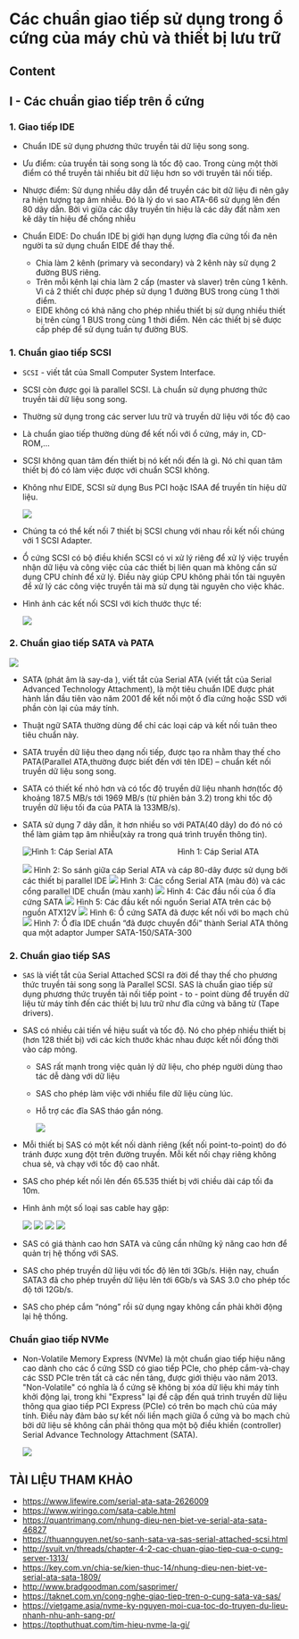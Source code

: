 # Các chuẩn giao tiếp sử dụng trong ổ cứng của máy chủ và thiết bị lưu trữ    

## Content

## I - Các chuẩn giao tiếp trên ổ cứng 
### 1. Giao tiếp IDE

- Chuẩn IDE sử dụng phương thức truyền tải dữ liệu song song.

- Ưu điểm: của truyền tải song song là tốc độ cao. Trong cùng một thời điểm có thể truyền tải nhiều bit dữ liệu hơn so với truyền tải nối tiếp.
- Nhược điểm: Sử dụng nhiều dây dẫn để truyền các bit dữ liệu đi nên gây ra hiện tượng tạp âm nhiễu. Đó là lý do vì sao ATA-66 sử dụng lên đến 80 dây dẫn. Bởi vì giữa các dây truyền tín hiệu là các dây đất nằm xen kẽ dây tín hiệu để chống nhiễu  

- Chuẩn EIDE: Do chuẩn IDE bị giới hạn dụng lượng đĩa cứng tối đa nên người ta sử dụng chuẩn EIDE để thay thế.
  - Chia làm 2 kênh (primary và secondary) và 2 kênh này sử dụng 2 đường BUS riêng.
  - Trên mỗi kênh lại chia làm 2 cấp (master và slaver) trên cùng 1 kênh. Vì cả 2 thiết chỉ được phép sử dụng 1 đường BUS trong cùng 1 thời điểm.
  - EIDE không có khả năng cho phép nhiều thiết bị sử dụng nhiều thiết bị trên cùng 1 BUS trong cùng 1 thời điểm. Nên các thiết bị sẽ được cấp phép để sử dụng tuần tự đường BUS.
### 1. Chuẩn giao tiếp SCSI  
- `SCSI` - viết tắt của Small Computer System Interface. 
- SCSI còn được gọi là parallel SCSI. Là chuẩn sử dụng phương thức truyền tải dữ liệu song song.
- Thường sử dụng trong các server lưu trữ và truyền dữ liệu với tốc độ cao
- Là chuẩn giao tiếp thường dùng để kết nối với ổ cứng, máy in, CD-ROM,…
- SCSI không quan tâm đến thiết bị nó kết nối đến là gì. Nó chỉ quan tâm thiết bị đó có làm việc được với chuẩn SCSI không.
- Không như EIDE, SCSI sử dụng Bus PCI hoặc ISAA để truyền tín hiệu dữ liệu.  

  <img src ="../../images/raid/12scsi.gif">  

- Chúng ta có thể kết nối 7 thiết bị SCSI chung với nhau rồi kết nối chúng với 1 SCSI Adapter.
- Ổ cứng SCSI có bộ điều khiển SCSI có vi xử lý riêng để xử lý việc truyền nhận dữ liệu và công việc của các thiết bị liên quan mà không cần sử dụng CPU chính để xử lý. Điều này giúp CPU không phải tốn tài nguyên để xử lý các công việc truyền tải mà sử dụng tài nguyên cho việc khác.  
- Hình ảnh các kết nối SCSI với kích thước thực tế: 

  <img src = "../../images/raid/unnamed.gif">
   
 
### 2. Chuẩn giao tiếp SATA và PATA 
<img src ="../../images/raid/sata.jpg">  

- SATA (phát âm là say-da ), viết tắt của Serial ATA (viết tắt của Serial Advanced Technology Attachment), là một tiêu chuẩn IDE được phát hành lần đầu tiên vào năm 2001 để kết nối một ổ đĩa cứng hoặc SSD với phần còn lại của máy tính.
- Thuật ngữ SATA thường dùng để chỉ các loại cáp và kết nối tuân theo tiêu chuẩn này.
- SATA truyền dữ liệu theo dạng nối tiếp, được tạo ra nhằm thay thế cho PATA(Parallel ATA,thường được biết đến với tên IDE) – chuẩn kết nối truyền dữ liệu song song.
- SATA có thiết kế nhỏ hơn và có tốc độ truyền dữ liệu nhanh hơn(tốc độ khoảng 187.5 MB/s tới 1969 MB/s (từ phiên bản 3.2) trong khi tốc độ truyền dữ liệu tối đa của PATA là 133MB/s).  
- SATA sử dụng 7 dây dẫn, ít hơn nhiều so với PATA(40 dây) do đó nó có thể làm giảm tạp âm nhiễu(xảy ra trong quá trình truyền thông tin). 

  ![Hình 1: Cáp Serial ATA](../../images/raid/nhung-dieu-nen-biet-ve-serial-ata-sata-1.jpg)
  &emsp;&emsp;&emsp;&emsp;&emsp;&emsp;&emsp;&emsp;Hình 1: Cáp Serial ATA

  <img src ="../../images/raid/nhung-dieu-nen-biet-ve-serial-ata-sata-2.jpg">  
  Hình 2: So sánh giữa cáp Serial ATA và cáp 80-dây được sử dụng bởi các thiết bị parallel IDE  


  <img src ="../../images/raid/nhung-dieu-nen-biet-ve-serial-ata-sata-3.jpg">  
  Hình 3: Các cổng Serial ATA (màu đỏ) và các cổng parallel IDE chuẩn (màu xanh)  

  <img src ="../../images/raid/nhung-dieu-nen-biet-ve-serial-ata-sata-4.jpg">  
  Hình 4: Các đầu nối của ổ đĩa cứng SATA  

  <img src ="../../images/raid/nhung-dieu-nen-biet-ve-serial-ata-sata-5.jpg">  
  Hình 5: Các đầu kết nối nguồn Serial ATA trên các bộ nguồn ATX12V  

  <img src ="../../images/raid/nhung-dieu-nen-biet-ve-serial-ata-sata-6.jpg">  
  Hình 6: Ổ cứng SATA đã được kết nối với bo mạch chủ  

  <img src ="../../images/raid/nhung-dieu-nen-biet-ve-serial-ata-sata-7.jpg">  
  Hình 7: Ổ đĩa IDE chuẩn “đã được chuyển đổi” thành Serial ATA thông qua một adaptor Jumper SATA-150/SATA-300 

### 2. Chuẩn giao tiếp SAS  
- `SAS` là viết tắt của Serial Attached SCSI ra đời để thay thế cho phương thức truyền tải song song là Parallel SCSI. SAS là chuẩn giao tiếp sử dụng phương thức truyền tải nối tiếp point - to - point  dùng để truyền dữ liệu từ máy tính đến các thiết bị lưu trữ như đĩa cứng và băng từ (Tape drivers).  
- SAS có nhiều cải tiến về hiệu suất và tốc độ. Nó cho phép nhiều thiết bị (hơn 128 thiết bị) với các kích thước khác nhau được kết nối đồng thời vào cáp mỏng.
  - SAS rất mạnh trong việc quản lý dữ liệu, cho phép người dùng thao tác dễ dàng với dữ liệu
  - SAS cho phép làm việc với nhiều file dữ liệu cùng lúc.
  - Hỗ trợ các đĩa SAS tháo gắn nóng.

    <img src ="../../images/raid/adaptador-disco-duro-sas-sff-8482-22-pines-a-sata-D_NQ_NP_857976-MCO31057050999_062019-F.jpg">  

- Mỗi thiết bị SAS có một kết nối dành riêng (kết nối point-to-point) do đó tránh được xung đột trên đường truyền. Mỗi kết nối chạy riêng không chua sẻ, và chạy với tốc độ cao nhất.
- SAS cho phép kết nối lên đến 65.535 thiết bị với chiều dài cáp tối đa 10m. 
- Hình ảnh một số loại sas cable hay gặp:  
 
  <img src ="../../images/raid/ISAS8888X.webp">  

  <img src ="../../images/raid/0a50b896-4828-4c91-b0f8-565e17ba4d48.jpg">  

  <img src ="../../images/raid/sas84s450.main.jpg">  

  <img src ="../../images/raid/image.jpg">  

- SAS có giá thành cao hơn SATA và cũng cần những kỹ năng cao hơn để quản trị hệ thống với SAS.
- SAS cho phép truyền dữ liệu với tốc độ lên tới 3Gb/s. Hiện nay, chuẩn SATA3 đã cho phép truyền dữ liệu lên tới 6Gb/s và SAS 3.0 cho phép tốc độ tới 12Gb/s.
- SAS cho phép cắm “nóng” rồi sử dụng ngay không cần phải khởi động lại hệ thống.

### Chuẩn giao tiếp NVMe  
- Non-Volatile Memory Express (NVMe) là một chuẩn giao tiếp hiệu năng cao dành cho các ổ cứng SSD có giao tiếp PCIe, cho phép cắm-và-chạy các SSD PCIe trên tất cả các nền tảng, được giới thiệu vào năm 2013. "Non-Volatile" có nghĩa là ổ cứng sẽ không bị xóa dữ liệu khi máy tính khởi động lại, trong khi "Express" lại đề cập đến quá trình truyền dữ liệu thông qua giao tiếp PCI Express (PCIe) có trên bo mạch chủ của máy tính. Điều này đảm bảo sự kết nối liền mạch giữa ổ cứng và bo mạch chủ bởi dữ liệu sẽ không cần phải thông qua một bộ điều khiền (controller) Serial Advance Technology Attachment (SATA).

  <img src="../../images/raid/o-cung-ssd-nao-tot-6-768x768.jpg">  




## TÀI LIỆU THAM KHẢO  
- https://www.lifewire.com/serial-ata-sata-2626009
- https://www.wiringo.com/sata-cable.html
- https://quantrimang.com/nhung-dieu-nen-biet-ve-serial-ata-sata-46827
- https://thuannguyen.net/so-sanh-sata-va-sas-serial-attached-scsi.html
- http://svuit.vn/threads/chapter-4-2-cac-chuan-giao-tiep-cua-o-cung-server-1313/
- https://key.com.vn/chia-se/kien-thuc-14/nhung-dieu-nen-biet-ve-serial-ata-sata-1809/
- http://www.bradgoodman.com/sasprimer/
- https://taknet.com.vn/cong-nghe-giao-tiep-tren-o-cung-sata-va-sas/
- https://vietgame.asia/nvme-ky-nguyen-moi-cua-toc-do-truyen-du-lieu-nhanh-nhu-anh-sang-pr/
- https://topthuthuat.com/tim-hieu-nvme-la-gi/
